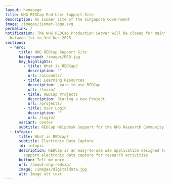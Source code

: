 ```yaml
---
layout: homepage
title: NHG REDCap End-User Support Site
description: An Isomer site of the Singapore Government
image: /images/isomer-logo.svg
permalink: /
notification: The NHG REDCap Production Server will be closed for maintenance
  between 1st to 3rd Dec 2025.
sections:
  - hero:
      title: NHG REDCap Support Site
      background: /images/RED.jpg
      key_highlights:
        - title: What is REDCap?
          description: ""
          url: /accounts/
        - title: Learning Resources
          description: Learn to use REDCap
          url: /learn/
        - title: REDCap Projects
          description: Staring a new Project
          url: /projects/
        - title: User Login
          description: ""
          url: /login/
      variant: center
      subtitle: REDCap Helpdesk Support for the NHG Research Community
  - infopic:
      title: What is REDcap?
      subtitle: Electronic Data Capture
      id: infopic
      description: REDCap is an easy-to-use web application designed to manage and
        support electronic data capture for research activities.
      button: Tell me more
      url: /about-nhg-redcap/
      image: /images/digitaldata.jpg
      alt: Image alt text
---
```

